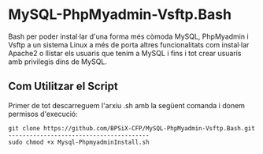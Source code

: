 # MySQL-PhpMyadmin-Vsftp.Bash
Bash per poder instal·lar d'una forma més còmoda MySQL, PhpMyadmin i Vsftp a un sistema Linux a més de porta altres funcionalitats com instal·lar Apache2 o llistar els usuaris que tenim a MySQL i fins i tot crear usuaris amb privilegis dins de MySQL.

## Com Utilitzar el Script
Primer de tot descarreguem l'arxiu .sh amb la següent comanda i donem permisos d'execució:
```
git clone https://github.com/BPSiX-CFP/MySQL-PhpMyadmin-Vsftp.Bash.git
----------------------------------------
sudo chmod +x Mysql-PhpmyadminInstall.sh

```
